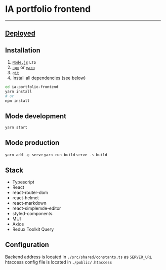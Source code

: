 # IA portfolio frontend

---

## [Deployed](https://ia-portfolio-app.vercel.app/)

## Installation

1. [`Node.js`](https://nodejs.org/) `LTS`
2. [`npm`](https://docs.npmjs.com/downloading-and-installing-node-js-and-npm) or
   [`yarn`](https://classic.yarnpkg.com/lang/en/docs/install/#windows-stable)
3. [`git`](https://git-scm.com/)
4. Install all dependencies (see below)

```sh
cd ia-portfolio-frontend
yarn install
# or
npm install
```

## Mode development

`yarn start`

## Mode production

`yarn add -g serve` `yarn run build` `serve -s build`

## Stack

-   Typescript
-   React
-   react-router-dom
-   react-helmet
-   react-markdown
-   react-simplemde-editor
-   styled-components
-   MUI
-   Axios
-   Redux Toolkit Query

## Configuration

Backend address is located in `./src/shared/constants.ts` as `SERVER_URL` htaccess config file is located in
`./public/.htaccess`
